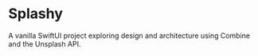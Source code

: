 # Splashy

A vanilla SwiftUI project exploring design and architecture using Combine and the Unsplash API. 
